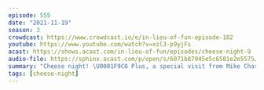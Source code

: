 ```yaml
---
episode: 555
date: "2021-11-19"
season: 3
crowdcast: https://www.crowdcast.io/e/in-lieu-of-fun-episode-182
youtube: https://www.youtube.com/watch?v=xzl3-p9yjFs
acast: https://shows.acast.com/in-lieu-of-fun/episodes/cheese-night-9
audio-file: https://sphinx.acast.com/p/open/s/6071b87945e5c6581e2e5575/e/61a55596d7a291001961b99d/media.mp3
summary: "Cheese night! \U0001F9C0 Plus, a special visit from Mike Chase"
tags: [cheese-night]
---
```

